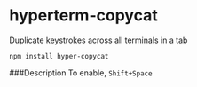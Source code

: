 # hyperterm-copycat
Duplicate keystrokes across all terminals in a tab

```
npm install hyper-copycat
```

###Description
To enable, `Shift+Space`
